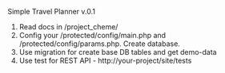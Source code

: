 Simple Travel Planner v.0.1

1) Read docs in /project_cheme/
2) Config your /protected/config/main.php and /protected/config/params.php. Create database.
3) Use migration for create base DB tables and get demo-data
4) Use test for REST API - http://your-project/site/tests